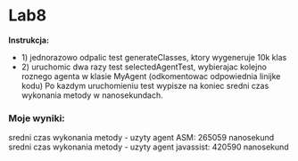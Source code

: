 <h1>Lab8</h1>

<b>Instrukcja:</b>
<ul>
<li>1) jednorazowo odpalic test generateClasses, ktory wygeneruje 10k klas</li>
<li>2) uruchomic dwa razy test selectedAgentTest, wybierajac kolejno roznego agenta w klasie MyAgent (odkomentowac odpowiednia linijke kodu)
  Po kazdym uruchomieniu test wypisze na koniec sredni czas wykonania metody w nanosekundach.</li>
</ul>
<h3>Moje wyniki:</h3>
sredni czas wykonania metody - uzyty agent ASM: 265059 nanosekund
<br/>
sredni czas wykonania metody - uzyty agent javassist: 420590 nanosekund